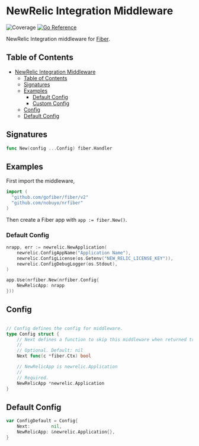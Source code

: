 # NewRelic Integration Middleware
![Coverage](https://img.shields.io/badge/Coverage-0.0%25-red)
[![Go Reference](https://pkg.go.dev/badge/github.com/nobuyo/nrfiber.svg)](https://pkg.go.dev/github.com/nobuyo/nrfiber)

NewRelic Integration middleware for [Fiber](https://github.com/gofiber/fiber).

## Table of Contents

- [NewRelic Integration Middleware](#newrelic-integration-middleware)
	- [Table of Contents](#table-of-contents)
	- [Signatures](#signatures)
	- [Examples](#examples)
		- [Default Config](#default-config)
		- [Custom Config](#custom-config)
	- [Config](#config)
	- [Default Config](#default-config-1)

## Signatures

```go
func New(config ...Config) fiber.Handler
```

## Examples

First import the middleware,

```go
import (
  "github.com/gofiber/fiber/v2"
  "github.com/nobuyo/nrfiber"
)
```

Then create a Fiber app with `app := fiber.New()`.

### Default Config

```go
nrapp, err := newrelic.NewApplication(
	newrelic.ConfigAppName("Application Name"),
	newrelic.ConfigLicense(os.Getenv("NEW_RELIC_LICENSE_KEY")),
	newrelic.ConfigDebugLogger(os.Stdout),
)

app.Use(nrfiber.New(nrfiber.Config{
	NewRelicApp: nrapp
}))
```

## Config

```go

// Config defines the config for middleware.
type Config struct {
	// Next defines a function to skip this middleware when returned true.
	//
	// Optional. Default: nil
	Next func(c *fiber.Ctx) bool

	// NewRelicApp is newrelic.Application
	//
	// Required.
	NewRelicApp *newrelic.Application
}
```

## Default Config

```go
var ConfigDefault = Config{
	Next:        nil,
	NewRelicApp: &newrelic.Application{},
}
```
